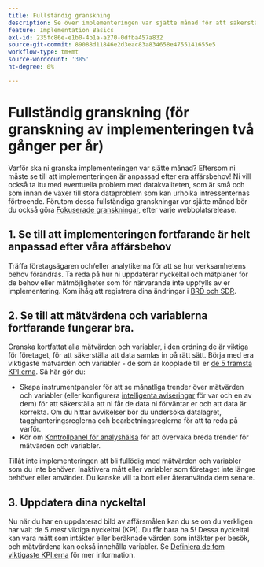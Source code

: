 ```yaml
---
title: Fullständig granskning
description: Se över implementeringen var sjätte månad för att säkerställa fortsatt anpassning till affärsbehoven och nyckeltalen.
feature: Implementation Basics
exl-id: 235fc86e-e1b0-4b1a-a270-0dfba457a832
source-git-commit: 89088d11846e2d3eac83a834658e4755141655e5
workflow-type: tm+mt
source-wordcount: '385'
ht-degree: 0%

---
```


# Fullständig granskning (för granskning av implementeringen två gånger per år)

Varför ska ni granska implementeringen var sjätte månad? Eftersom ni måste se till att implementeringen är anpassad efter era affärsbehov! Ni vill också ta itu med eventuella problem med datakvaliteten, som är små och som innan de växer till stora dataproblem som kan urholka intressenternas förtroende. Förutom dessa fullständiga granskningar var sjätte månad bör du också göra [Fokuserade granskningar](/help/implement/review/focused-review.md), efter varje webbplatsrelease.

## 1. Se till att implementeringen fortfarande är helt anpassad efter våra affärsbehov

Träffa företagsägaren och/eller analytikerna för att se hur verksamhetens behov förändras. Ta reda på hur ni uppdaterar nyckeltal och mätplaner för de behov eller mätmöjligheter som för närvarande inte uppfylls av er implementering. Kom ihåg att registrera dina ändringar i [BRD och SDR](https://experienceleague.adobe.com/docs/analytics-learn/tutorials/implementation/implementation-basics/creating-a-business-requirements-document.html#implementation).

## 2. Se till att mätvärdena och variablerna fortfarande fungerar bra.

Granska kortfattat alla mätvärden och variabler, i den ordning de är viktiga för företaget, för att säkerställa att data samlas in på rätt sätt. Börja med era viktigaste mätvärden och variabler - de som är kopplade till er [de 5 främsta KPI:erna](https://experienceleague.adobe.com/docs/analytics/implementation/review/define-kpis.html#review). Så här gör du:

* Skapa instrumentpaneler för att se månatliga trender över mätvärden och variabler (eller konfigurera [intelligenta aviseringar](https://experienceleague.adobe.com/docs/analytics/components/alerts/intellligent-alerts.html) för var och en av dem) för att säkerställa att ni får de data ni förväntar er och att data är korrekta. Om du hittar avvikelser bör du undersöka datalagret, tagghanteringsreglerna och bearbetningsreglerna för att ta reda på varför.
* Kör om [Kontrollpanel för analyshälsa](https://assets.adobe.com/public/9549dbe7-765a-4899-77b8-85cbba1a4252) för att övervaka breda trender för mätvärden och variabler.

Tillåt inte implementeringen att bli fullödig med mätvärden och variabler som du inte behöver. Inaktivera mått eller variabler som företaget inte längre behöver eller använder. Du kanske vill ta bort eller återanvända dem senare.

## 3. Uppdatera dina nyckeltal

Nu när du har en uppdaterad bild av affärsmålen kan du se om du verkligen har valt de 5 *mest* viktiga nyckeltal (KPI). Du får bara ha 5! Dessa nyckeltal kan vara mått som intäkter eller beräknade värden som intäkter per besök, och mätvärdena kan också innehålla variabler. Se [Definiera de fem viktigaste KPI:erna](/help/implement/review/define-kpis.md) för mer information.
